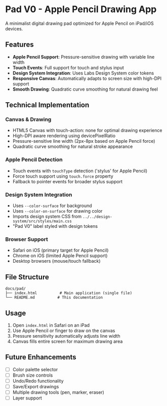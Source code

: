 # Pad V0 - Apple Pencil Drawing App

A minimalist digital drawing pad optimized for Apple Pencil on iPad/iOS devices.

## Features

- **Apple Pencil Support**: Pressure-sensitive drawing with variable line width
- **Touch Events**: Full support for touch and stylus input
- **Design System Integration**: Uses Labs Design System color tokens
- **Responsive Canvas**: Automatically adapts to screen size with high-DPI support
- **Smooth Drawing**: Quadratic curve smoothing for natural drawing feel

## Technical Implementation

### Canvas & Drawing
- HTML5 Canvas with touch-action: none for optimal drawing experience
- High-DPI aware rendering using devicePixelRatio
- Pressure-sensitive line width (2px-8px based on Apple Pencil force)
- Quadratic curve smoothing for natural stroke appearance

### Apple Pencil Detection
- Touch events with `touchType` detection ('stylus' for Apple Pencil)
- Force touch support using `touch.force` property
- Fallback to pointer events for broader stylus support

### Design System Integration
- Uses `--color-surface` for background
- Uses `--color-on-surface` for drawing color
- Imports design system CSS from `../../design-system/src/styles/main.css`
- "Pad V0" label styled with design tokens

### Browser Support
- Safari on iOS (primary target for Apple Pencil)
- Chrome on iOS (limited Apple Pencil support)
- Desktop browsers (mouse/touch fallback)

## File Structure

```
docs/pad/
├── index.html          # Main application (single file)
└── README.md          # This documentation
```

## Usage

1. Open `index.html` in Safari on an iPad
2. Use Apple Pencil or finger to draw on the canvas
3. Pressure sensitivity automatically adjusts line width
4. Canvas fills entire screen for maximum drawing area

## Future Enhancements

- [ ] Color palette selector
- [ ] Brush size controls
- [ ] Undo/Redo functionality
- [ ] Save/Export drawings
- [ ] Multiple drawing tools (pen, marker, eraser)
- [ ] Layer support
